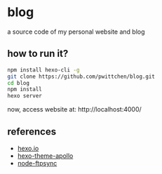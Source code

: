 blog
====
a source code of my personal website and blog

how to run it?
--------------

```bash
npm install hexo-cli -g
git clone https://github.com/pwittchen/blog.git
cd blog
npm install
hexo server
```

now, access website at: http://localhost:4000/

references
----------
- [hexo.io](https://hexo.io/)
- [hexo-theme-apollo](https://github.com/pinggod/hexo-theme-apollo)
- [node-ftpsync](https://github.com/evanplaice/node-ftpsync)
